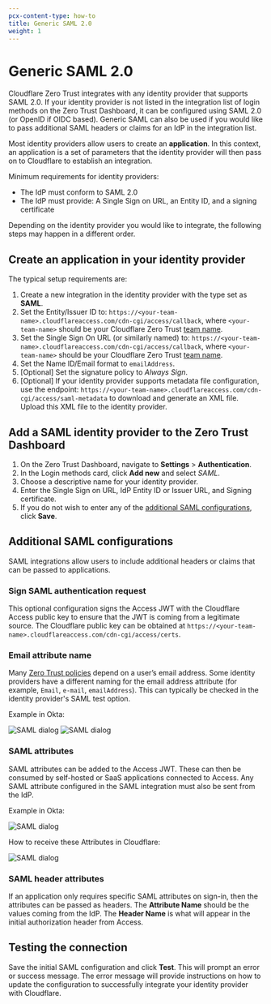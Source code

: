 ```yaml
---
pcx-content-type: how-to
title: Generic SAML 2.0
weight: 1
---
```


# Generic SAML 2.0

Cloudflare Zero Trust integrates with any identity provider that supports SAML 2.0. If your identity provider is not listed in the integration list of login methods on the Zero Trust Dashboard, it can be configured using SAML 2.0 (or OpenID if OIDC based). Generic SAML can also be used if you would like to pass additional SAML headers or claims for an IdP in the integration list.

Most identity providers allow users to create an **application**. In this context, an application is a set of parameters that the identity provider will then pass on to Cloudflare to establish an integration.

Minimum requirements for identity providers:

- The IdP must conform to SAML 2.0
- The IdP must provide: A Single Sign on URL, an Entity ID, and a signing certificate

Depending on the identity provider you would like to integrate, the following steps may happen in a different order.

## Create an application in your identity provider

The typical setup requirements are:

1.  Create a new integration in the identity provider with the type set as **SAML**.
2.  Set the Entity/Issuer ID to: `https://<your-team-name>.cloudflareaccess.com/cdn-cgi/access/callback`, where `<your-team-name>` should be your Cloudflare Zero Trust [team name](/cloudflare-one/glossary/#team-name).
3.  Set the Single Sign On URL (or similarly named) to: `https://<your-team-name>.cloudflareaccess.com/cdn-cgi/access/callback`, where `<your-team-name>` should be your Cloudflare Zero Trust [team name](/cloudflare-one/glossary/#team-name).
4.  Set the Name ID/Email format to `emailAddress`.
5.  \[Optional] Set the signature policy to _Always Sign_.
6.  \[Optional] If your identity provider supports metadata file configuration, use the endpoint: `https://<your-team-name>.cloudflareaccess.com/cdn-cgi/access/saml-metadata` to download and generate an XML file. Upload this XML file to the identity provider.

## Add a SAML identity provider to the Zero Trust Dashboard

1.  On the Zero Trust Dashboard, navigate to **Settings** > **Authentication**.
2.  In the Login methods card, click **Add new** and select _SAML_.
3.  Choose a descriptive name for your identity provider.
4.  Enter the Single Sign on URL, IdP Entity ID or Issuer URL, and Signing certificate.
5.  If you do not wish to enter any of the [additional SAML configurations](#additional-saml-configurations), click **Save**.

## Additional SAML configurations

SAML integrations allow users to include additional headers or claims that can be passed to applications.

### Sign SAML authentication request

This optional configuration signs the Access JWT with the Cloudflare Access public key to ensure that the JWT is coming from a legitimate source. The Cloudflare public key can be obtained at `https://<your-team-name>.cloudflareaccess.com/cdn-cgi/access/certs`.

### Email attribute name

Many [Zero Trust policies](/cloudflare-one/policies/zero-trust/) depend on a user’s email address. Some identity providers have a different naming for the email address attribute (for example, `Email`, `e-mail`, `emailAddress`). This can typically be checked in the identity provider's SAML test option.

Example in Okta:

![SAML dialog](/cloudflare-one/static/documentation/identity/saml-assertion.png)
![SAML dialog](/cloudflare-one/static/documentation/identity/saml-attributes.png)

### SAML attributes

SAML attributes can be added to the Access JWT. These can then be consumed by self-hosted or SaaS applications connected to Access. Any SAML attribute configured in the SAML integration must also be sent from the IdP.

Example in Okta:

![SAML dialog](/cloudflare-one/static/documentation/identity/attribute-statements.png)

How to receive these Attributes in Cloudflare:

![SAML dialog](/cloudflare-one/static/documentation/identity/attributes-cloudflare.png)

### SAML header attributes

If an application only requires specific SAML attributes on sign-in, then the attributes can be passed as headers. The **Attribute Name** should be the values coming from the IdP. The **Header Name** is what will appear in the initial authorization header from Access.

## Testing the connection

Save the initial SAML configuration and click **Test**. This will prompt an error or success message. The error message will provide instructions on how to update the configuration to successfully integrate your identity provider with Cloudflare.
